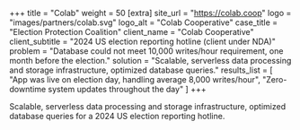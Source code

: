 +++
title = "Colab"
weight = 50
[extra]
site_url = "https://colab.coop"
logo = "images/partners/colab.svg"
logo_alt = "Colab Cooperative"
case_title = "Election Protection Coalition"
client_name = "Colab Cooperative"
client_subtitle = "2024 US election reporting hotline (client under NDA)"
problem = "Database could not meet 10,000 writes/hour requirement, one month before the election."
solution = "Scalable, serverless data processing and storage infrastructure, optimized database queries."
results_list = [
  "App was live on election day, handling average 8,000 writes/hour",
  "Zero-downtime system updates throughout the day"
]
+++

Scalable, serverless data processing and storage infrastructure, optimized database queries for a 2024 US election reporting hotline.

<!-- more -->
